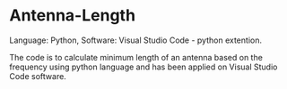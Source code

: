 # Antenna-Length

Language: Python, 
Software: Visual Studio Code - python extention.

The code is to calculate minimum length of an antenna based on the frequency using python language and has been applied on Visual Studio Code software.
